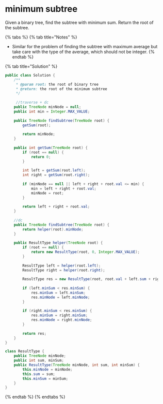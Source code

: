 # minimum subtree

Given a binary tree, find the subtree with minimum sum. Return the root of the subtree.  


{% tabs %}
{% tab title="Notes" %}
* Similar for the problem of finding the subtree with maximum average but take care with the type of the average, which should not be integer.
{% endtab %}

{% tab title="Solution" %}
```java
public class Solution {
    /**
     * @param root: the root of binary tree
     * @return: the root of the minimum subtree
     */
     
     //traverse + dc
    public TreeNode minNode = null;
    public int min = Integer.MAX_VALUE;
    
    public TreeNode findSubtree(TreeNode root) {
        getSum(root);
        
        return minNode;
    }
    
    public int getSum(TreeNode root) {
        if (root == null) {
            return 0;
        }
        
        int left = getSum(root.left);
        int right = getSum(root.right);
        
        if (minNode == null || left + right + root.val <= min) {
            min = left + right + root.val;
            minNode = root;
        }
        
        return left + right + root.val;
    }
    
    //dc
    public TreeNode findSubtree(TreeNode root) {
        return helper(root).minNode;
    }
    
    public ResultType helper(TreeNode root) {
        if (root == null) {
            return new ResultType(root, 0, Integer.MAX_VALUE);
        }
        
        ResultType left = helper(root.left);
        ResultType right = helper(root.right);
        
        ResultType res = new ResultType(root, root.val + left.sum + right.sum, root.val + left.sum + right.sum);
        
        if (left.minSum < res.minSum) {
            res.minSum = left.minSum;
            res.minNode = left.minNode;
        }
        
        if (right.minSum < res.minSum) {
            res.minSum = right.minSum;
            res.minNode = right.minNode;
        }
        
        return res;
    }
}

class ResultType {
    public TreeNode minNode;
    public int sum, minSum;
    public ResultType(TreeNode minNode, int sum, int minSum) {
        this.minNode = minNode;
        this.sum = sum;
        this.minSum = minSum;
    } 
}


```
{% endtab %}
{% endtabs %}

